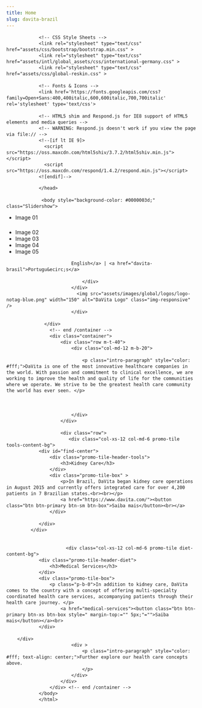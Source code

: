 ```yaml
---
title: Home
slug: davita-brazil
---
```


 <html xmlns="http://www.w3.org/1999/xhtml">
                <head>
                <meta name="viewport" content="width=device-width, initial-scale=1">
                <title>DaVita Brazil</title><meta name="viewport" content="width=device-width, initial-scale=1">
                <link rel="icon" type="image/png" sizes="32x32" href="assets/images/favicon/favicon-32x32.png">
<link rel="icon" type="image/png" sizes="16x16" href="assets/images/favicon/favicon-16x16.png">

                <!-- CSS Style Sheets -->
                <link rel="stylesheet" type="text/css" href="assets/css/bootstrap/bootstrap.min.css" >
                <link rel="stylesheet" type="text/css" href="assets/intl/global_assets/css/international-germany.css" >
                <link rel="stylesheet" type="text/css" href="assets/css/global-reskin.css" >

                <!-- Fonts & Icons -->
                <link href='https://fonts.googleapis.com/css?family=Open+Sans:400,400italic,600,600italic,700,700italic' rel='stylesheet' type='text/css'>

                <!-- HTML5 shim and Respond.js for IE8 support of HTML5 elements and media queries -->
                <!-- WARNING: Respond.js doesn't work if you view the page via file:// -->
                <!--[if lt IE 9]>
                  <script src="https://oss.maxcdn.com/html5shiv/3.7.2/html5shiv.min.js"></script>
                  <script src="https://oss.maxcdn.com/respond/1.4.2/respond.min.js"></script>
                <![endif]-->

<!-- Global site tag (gtag.js) - Google Analytics -->
<script async src="https://www.googletagmanager.com/gtag/js?id=UA-118139536-1"></script>
<script>
  window.dataLayer = window.dataLayer || [];
  function gtag(){dataLayer.push(arguments);}
  gtag('js', new Date());

  gtag('config', 'UA-118139536-1');
</script>
                </head>

                 <body style="background-color: #0000003d;" class="Slidershow">
 <ul class="slideshow">
  <li><span>Image 01</span><div><h3></h3></div></li>
  <li><span>Image 02</span></li>
  <li><span>Image 03</span></li>
  <li><span>Image 04</span></li>
  <li><span>Image 05</span></li>
  
</ul>                    <div class="container-fluid">
                    <div class="row logo-wrapper">
                          <div class="container">
                                <div class="col-xs-12 text-right">
                          
                            English</a> | <a href="davita-brasil">Portugu&ecirc;s</a>
                                        
                                </div>
                            </div>
                              <img src="assets/images/global/logos/logo-notag-blue.png" width="150" alt="DaVita Logo" class="img-responsive" />
                            </div>
                    
                  </div> 
                    <!-- end /container --> 
                    <div class="container">
                        <div class="row m-t-40">
                            <div class="col-md-12 m-b-20">
                                
                                <p class="intro-paragraph" style="color: #fff;">DaVita is one of the most innovative healthcare companies in the world. With passion and commitment to clinical excellence, we are working to improve the health and quality of life for the communities where we operate. We strive to be the greatest health care community the world has ever seen. </p> 
                 
                                
                                
                            </div>
                        </div>
                        
                        <div class="row">
                           <div class="col-xs-12 col-md-6 promo-tile tools-content-bg">
                <div id="find-center">
                    <div class="promo-tile-header-tools">
                        <h3>Kidney Care</h3>
                    </div>
                    <div class="promo-tile-box" >
                        <p>In Brazil, DaVita began kidney care operations in August 2015 and currently offers integrated care for over 4,200 patients in 7 Brazilian states.<br><br></p>
                        <a href="https://www.davita.com/"><button class="btn btn-primary btn-sm btn-box">Saiba mais</button><br></a>
                    </div>
                        
                </div>
             </div>

                           
                          <div class="col-xs-12 col-md-6 promo-tile diet-content-bg">
                <div class="promo-tile-header-diet">
                    <h3>Medical Services</h3>
                </div>
                <div class="promo-tile-box">
                    <p class="p-b-0">In addition to kidney care, DaVita comes to the country with a concept of offering multi-specialty coordinated health care services, accompanying patients through their health care journey. </p>
                        <a href="medical-services"><button class="btn btn-primary btn-xs btn-box style=" margin-top:="" 5px;"="">Saiba mais</button></a><br>
                </div>

        </div>
                            <div >
                                <p class="intro-paragraph" style="color: #fff; text-align: center;">Further explore our health care concepts above.
                                </p>
                            </div>
                        </div>
                    </div> <!-- end /container -->  
                </body>
                </html>